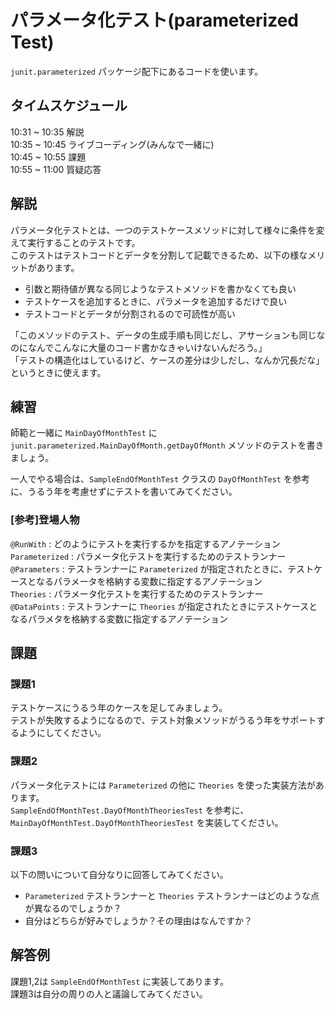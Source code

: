 # パラメータ化テスト(parameterized Test)
`junit.parameterized` パッケージ配下にあるコードを使います。  

## タイムスケジュール
10:31 ~ 10:35 解説  
10:35 ~ 10:45 ライブコーディング(みんなで一緒に)  
10:45 ~ 10:55 課題  
10:55 ~ 11:00 質疑応答  

## 解説
パラメータ化テストとは、一つのテストケースメソッドに対して様々に条件を変えて実行することのテストです。  
このテストはテストコードとデータを分割して記載できるため、以下の様なメリットがあります。
- 引数と期待値が異なる同じようなテストメソッドを書かなくても良い
- テストケースを追加するときに、パラメータを追加するだけで良い
- テストコードとデータが分割されるので可読性が高い

「このメソッドのテスト、データの生成手順も同じだし、アサーションも同じなのになんでこんなに大量のコード書かなきゃいけないんだろう。」  
「テストの構造化はしているけど、ケースの差分は少しだし、なんか冗長だな」  
というときに使えます。

## 練習
師範と一緒に
`MainDayOfMonthTest` に`junit.parameterized.MainDayOfMonth.getDayOfMonth` メソッドのテストを書きましょう。

一人でやる場合は、`SampleEndOfMonthTest` クラスの `DayOfMonthTest` を参考に、うるう年を考慮せずにテストを書いてみてください。

### [参考]登場人物
`@RunWith` : どのようにテストを実行するかを指定するアノテーション  
`Parameterized` : パラメータ化テストを実行するためのテストランナー  
`@Parameters` : テストランナーに `Parameterized` が指定されたときに、テストケースとなるパラメータを格納する変数に指定するアノテーション  
`Theories` : パラメータ化テストを実行するためのテストランナー  
`@DataPoints` : テストランナーに `Theories` が指定されたときにテストケースとなるパラメタを格納する変数に指定するアノテーション

## 課題
### 課題1
テストケースにうるう年のケースを足してみましょう。  
テストが失敗するようになるので、テスト対象メソッドがうるう年をサポートするようにしてください。

### 課題2
パラメータ化テストには `Parameterized` の他に `Theories` を使った実装方法があります。  
 `SampleEndOfMonthTest.DayOfMonthTheoriesTest` を参考に、`MainDayOfMonthTest.DayOfMonthTheoriesTest` を実装してください。

### 課題3
以下の問いについて自分なりに回答してみてください。  
- `Parameterized` テストランナーと `Theories` テストランナーはどのような点が異なるのでしょうか？  
- 自分はどちらが好みでしょうか？その理由はなんですか？  

## 解答例
課題1,2は `SampleEndOfMonthTest` に実装してあります。  
課題3は自分の周りの人と議論してみてください。